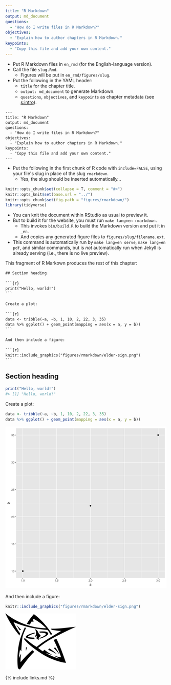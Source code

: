 ```yaml
---
title: "R Markdown"
output: md_document
questions:
  - "How do I write files in R Markdown?"
objectives:
  - "Explain how to author chapters in R Markdown."
keypoints:
  - "Copy this file and add your own content."
---
```




-   Put R Markdown files in `en_rmd` (for the English-language version).
-   Call the file `slug.Rmd`.
    -   Figures will be put in `en_rmd/figures/slug`.
-   Put the following in the YAML header:
    -   `title` for the chapter title.
    -   `output: md_document` to generate Markdown.
    -   `questions`, `objectives`, and `keypoints` as chapter metadata (see [s:intro](#REF)).

```text
---
title: "R Markdown"
output: md_document
questions:
  - "How do I write files in R Markdown?"
objectives:
  - "Explain how to author chapters in R Markdown."
keypoints:
  - "Copy this file and add your own content."
---
```

-   Put the following in the first chunk of R code with `include=FALSE`,
    using your file's slug in place of the slug `rmarkdown`.
    -   Yes, the slug should be inserted automatically…


```r
knitr::opts_chunk$set(collapse = T, comment = "#>")
knitr::opts_knit$set(base.url = "../")
knitr::opts_chunk$set(fig.path = "figures/rmarkdown/")
library(tidyverse)
```

-   You can knit the document within RStudio as usual to preview it.
-   But to build it for the website, you must run `make lang=en rmarkdown`.
    -   This invokes `bin/build.R` to build the Markdown version and put it in `_en`.
    -   And copies any generated figure files to `figures/slug/filename.ext`.
-   This command is automatically run by `make lang=en serve`, `make lang=en pdf`, and similar commands,
    but is *not* automatically run when Jekyll is already serving
    (i.e., there is no live preview).

This fragment of R Markown produces the rest of this chapter:

````
## Section heading

```{r}
print("Hello, world!")
```

Create a plot:

```{r}
data <- tribble(~a, ~b, 1, 10, 2, 22, 3, 35)
data %>% ggplot() + geom_point(mapping = aes(x = a, y = b))
```

And then include a figure:

```{r}
knitr::include_graphics("figures/rmarkdown/elder-sign.png")
```
````

## Section heading


```r
print("Hello, world!")
#> [1] "Hello, world!"
```

Create a plot:


```r
data <- tribble(~a, ~b, 1, 10, 2, 22, 3, 35)
data %>% ggplot() + geom_point(mapping = aes(x = a, y = b))
```

![Simple Plot](../figures/rmarkdown/unnamed-chunk-4-1.png)

And then include a figure:


```r
knitr::include_graphics("figures/rmarkdown/elder-sign.png")
```

![Elder Sign](../figures/rmarkdown/elder-sign.png)

{% include links.md %}
